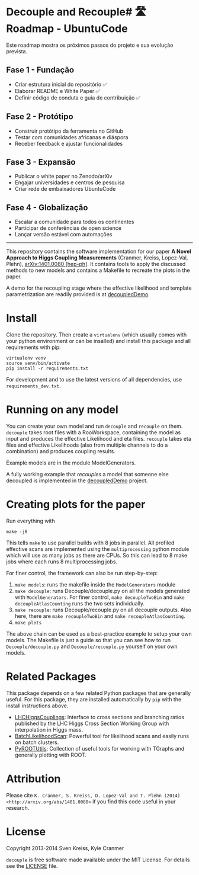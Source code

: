 # Decouple and Recouple# 🛣️ Roadmap - UbuntuCode

Este roadmap mostra os próximos passos do projeto e sua evolução prevista.

## Fase 1 - Fundação
- Criar estrutura inicial do repositório ✅
- Elaborar README e White Paper ✅
- Definir código de conduta e guia de contribuição ✅

## Fase 2 - Protótipo
- Construir protótipo da ferramenta no GitHub
- Testar com comunidades africanas e diáspora
- Receber feedback e ajustar funcionalidades

## Fase 3 - Expansão
- Publicar o white paper no Zenodo/arXiv
- Engajar universidades e centros de pesquisa
- Criar rede de embaixadores UbuntuCode

## Fase 4 - Globalização
- Escalar a comunidade para todos os continentes
- Participar de conferências de open science
- Lançar versão estável com automações

---


This repository contains the software implementation for our paper __A Novel Approach to Higgs Coupling Measurements__ (Cranmer, Kreiss, Lopez-Val, Plehn), [arXiv:1401.0080 \[hep-ph\]](http://arxiv.org/abs/1401.0080). It contains tools to apply the discussed methods to new models and contains a Makefile to recreate the plots in the paper.

A demo for the recoupling stage where the effective likelihood and template parametrization are readily provided is at [decoupledDemo](http://github.com/svenkreiss/decoupledDemo).


# Install

Clone the repository. Then create a `virtualenv` (which usually comes with your python environment or can be insalled) and install this package and all requirements with pip:

```
virtualenv venv
source venv/bin/activate
pip install -r requirements.txt
```

For development and to use the latest versions of all dependencies, use `requirements_dev.txt`.


# Running on any model

You can create your own model and run `decouple` and `recouple` on them. `decouple` takes root files with a RooWorkspace, containing the model as input and produces the effective Likelihood and eta files. `recouple` takes eta files and effective Likelihoods (also from multiple channels to do a combination) and produces coupling results.

Example models are in the module ModelGenerators.

A fully working example that _recouples_ a model that someone else decoupled is implemented in the [decoupledDemo](http://github.com/svenkreiss/decoupledDemo) project.


# Creating plots for the paper

Run everything with

```
make -j8
```

This tells `make` to use parallel builds with 8 jobs in parallel. All profiled effective scans are implemented using the `multiprocessing` python module which will use as many jobs as there are CPUs. So this can lead to 8 make jobs where each runs 8 multiprocessing jobs.

For finer control, the framework can also be run step-by-step:

1. `make models`: runs the makefile inside the `ModelGenerators` module
2. `make decouple`: runs Decouple/decouple.py on all the models generated with `ModelGenerators`. For finer control, `make decoupleTwoBin` and `make decoupleAtlasCounting` runs the two sets individually.
3. `make recouple`: runs Decouple/recouple.py on all decouple outputs. Also here, there are `make recoupleTwoBin` and `make recoupleAtlasCounting`.
4. `make plots`

The above chain can be used as a best-practice example to setup your own models. The Makefile is just a guide so that you can see how to run `Decouple/decouple.py` and `Decouple/recouple.py` yourself on your own models.


# Related Packages

This package depends on a few related Python packages that are generally useful. For this package, they are installed automatically by `pip` with the install instructions above.

* [LHCHiggsCouplings](http://github.com/svenkreiss/LHCHiggsCouplings): Interface to cross sections and branching ratios published by the LHC Higgs Cross Section Working Group with interpolation in Higgs mass.
* [BatchLikelihoodScan](http://github.com/svenkreiss/BatchLikelihoodScan): Powerful tool for likelihood scans and easily runs on batch clusters.
* [PyROOTUtils](http://github.com/svenkreiss/PyROOTUtils): Collection of useful tools for working with TGraphs and generally plotting with ROOT.


# Attribution

Please cite `K. Cranmer, S. Kreiss, D. Lopez-Val and T. Plehn (2014) <http://arxiv.org/abs/1401.0080>` if you find this code useful in your research.


# License

Copyright 2013-2014 Sven Kreiss, Kyle Cranmer

`decouple` is free software made available under the MIT License. For details see
the [LICENSE](LICENSE) file.